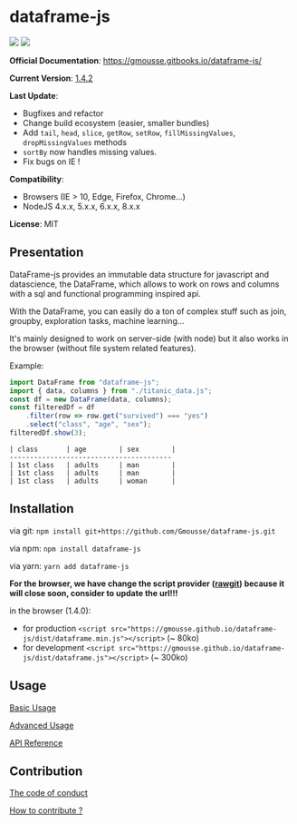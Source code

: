 # dataframe-js

![](https://travis-ci.org/Gmousse/dataframe-js.svg?branch=develop)
![](https://coveralls.io/repos/github/Gmousse/dataframe-js/badge.svg?branch=master)

**Official Documentation**: <https://gmousse.gitbooks.io/dataframe-js/>

**Current Version**: [1.4.2](https://gmousse.gitbooks.io/dataframe-js/content/CHANGELOG.html)

**Last Update**:

-   Bugfixes and refactor
-   Change build ecosystem (easier, smaller bundles)
-   Add `tail`, `head`, `slice`, `getRow`, `setRow`, `fillMissingValues`, `dropMissingValues` methods
-   `sortBy` now handles missing values.
-   Fix bugs on IE !

**Compatibility**:

-   Browsers (IE > 10, Edge, Firefox, Chrome...)
-   NodeJS 4.x.x, 5.x.x, 6.x.x, 8.x.x

**License**: MIT

## Presentation

DataFrame-js provides an immutable data structure for javascript and datascience, the DataFrame, which allows to work on rows and columns with a sql and functional programming inspired api.

With the DataFrame, you can easily do a ton of complex stuff such as join, groupby, exploration tasks, machine learning...

It's mainly designed to work on server-side (with node) but it also works in the browser (without file system related features).

Example:

```javascript
import DataFrame from "dataframe-js";
import { data, columns } from "./titanic_data.js";
const df = new DataFrame(data, columns);
const filteredDf = df
    .filter(row => row.get("survived") === "yes")
    .select("class", "age", "sex");
filteredDf.show(3);
```

```
| class       | age        | sex        |
----------------------------------------
| 1st class   | adults     | man        |
| 1st class   | adults     | man        |
| 1st class   | adults     | woman      |
```

## Installation

via git: `npm install git+https://github.com/Gmousse/dataframe-js.git`

via npm: `npm install dataframe-js`

via yarn: `yarn add dataframe-js`

**For the browser, we have change the script provider ([rawgit](https://rawgit.com/)) because it will close soon, consider to update the url!!!**

in the browser (1.4.0):

-   for production `<script src="https://gmousse.github.io/dataframe-js/dist/dataframe.min.js"></script>` (~ 80ko)
-   for development `<script src="https://gmousse.github.io/dataframe-js/dist/dataframe.js"></script>` (~ 300ko)

## Usage

[Basic Usage](https://gmousse.gitbooks.io/dataframe-js/content/doc/BASIC_USAGE.html)

[Advanced Usage](https://gmousse.gitbooks.io/dataframe-js/content/doc/ADVANCED_USAGE.html)

[API Reference](https://gmousse.gitbooks.io/dataframe-js/content/doc/api/dataframe.html)

## Contribution

[The code of conduct](https://gmousse.gitbooks.io/dataframe-js/content/CODE_OF_CONDUCT.md)

[How to contribute ?](https://gmousse.gitbooks.io/dataframe-js/content/CONTRIBUTING.html)
